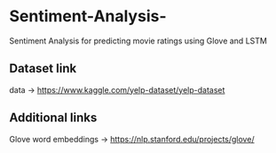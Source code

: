 # Sentiment-Analysis-
Sentiment Analysis for predicting movie ratings using Glove and LSTM

## Dataset link
data -> https://www.kaggle.com/yelp-dataset/yelp-dataset

## Additional links
Glove word embeddings -> https://nlp.stanford.edu/projects/glove/

